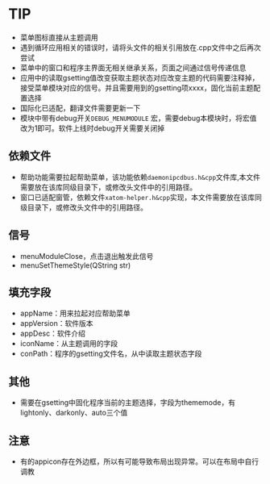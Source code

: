 # TIP

- 菜单图标直接从主题调用
- 遇到循环应用相关的错误时，请将头文件的相关引用放在.cpp文件中之后再次尝试
- 菜单中的窗口和程序主界面无相关继承关系，页面之间通过信号传递信息
- 应用中的读取gsetting值改变获取主题状态对应改变主题的代码需要注释掉，接受菜单模块对应的信号。并且需要用到的gsetting项xxxx，固化当前主题配置选择
- 国际化已适配，翻译文件需要更新一下
- 模块中带有debug开关`DEBUG_MENUMODULE` 宏，需要debug本模块时，将宏值改为1即可。软件上线时debug开关需要关闭掉

## 依赖文件

- 帮助功能需要拉起帮助菜单，该功能依赖`daemonipcdbus.h&cpp`文件库,本文件需要放在该库同级目录下，或修改头文件中的引用路径。
- 窗口已适配窗管，依赖文件`xatom-helper.h&cpp`实现，本文件需要放在该库同级目录下，或修改头文件中的引用路径。

## 信号

- menuModuleClose，点击退出触发此信号
- menuSetThemeStyle(QString str)

## 填充字段

- appName：用来拉起对应帮助菜单
- appVersion：软件版本
- appDesc：软件介绍
- iconName：从主题调用的字段
- conPath：程序的gsetting文件名，从中读取主题状态字段

## 其他

- 需要在gsetting中固化程序当前的主题选择，字段为thememode，有lightonly、darkonly、auto三个值

## 注意

- 有的appicon存在外边框，所以有可能导致布局出现异常。可以在布局中自行调教





